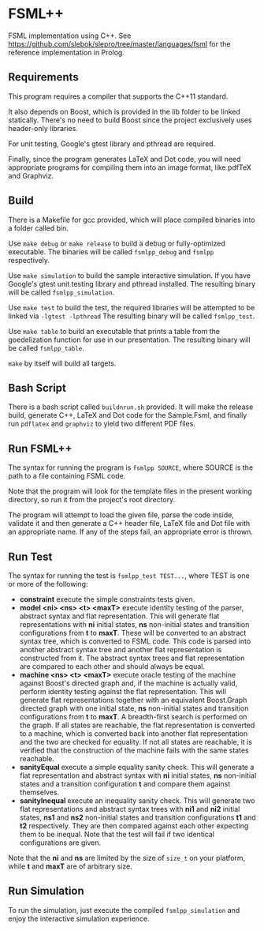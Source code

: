FSML++
======
FSML implementation using C++. See https://github.com/slebok/slepro/tree/master/languages/fsml for the reference implementation in Prolog.

Requirements
------------
This program requires a compiler that supports the C++11 standard.

It also depends on Boost, which is provided in the lib folder to be linked statically. There's no need to build Boost since the project exclusively uses header-only libraries.

For unit testing, Google's gtest library and pthread are required.

Finally, since the program generates LaTeX and Dot code, you will need appropriate programs for compiling them into an image format, like pdfTeX and Graphviz.

Build
-----
There is a Makefile for gcc provided, which will place compiled binaries into a folder called bin.

Use ``make debug`` or ``make release`` to build a debug or fully-optimized executable. The binaries will be called ``fsmlpp_debug`` and ``fsmlpp`` respectively.

Use ``make simulation`` to build the sample interactive simulation. If you have Google's gtest unit testing library and pthread installed. The resulting binary will be called ``fsmlpp_simulation``.

Use ``make test`` to build the test, the required libraries will be attempted to be linked via ``-lgtest -lpthread`` The resulting binary will be called ``fsmlpp_test``.

Use ``make table`` to build an executable that prints a table from the goedelization function for use in our presentation. The resulting binary will be called ``fsmlpp_table``.

``make`` by itself will build all targets.

Bash Script
-----------
There is a bash script called ``buildnrun.sh`` provided. It will make the release build, generate C++, LaTeX and Dot code for the Sample.Fsml, and finally run ``pdflatex`` and ``graphviz`` to yield two different PDF files.

Run FSML++
----------
The syntax for running the program is ``fsmlpp SOURCE``, where SOURCE is the path to a file containing FSML code.

Note that the program will look for the template files in the present working directory, so run it from the project's root directory.

The program will attempt to load the given file, parse the code inside, validate it and then generate a C++ header file, LaTeX file and Dot file with an appropriate name. If any of the steps fail, an appropriate error is thrown.

Run Test
--------
The syntax for running the test is ``fsmlpp_test TEST...``, where TEST is one or more of the following:

- **constraint** execute the simple constraints tests given.
- **model \<ni\> \<ns\> \<t\> \<maxT\>** execute identity testing of the parser, abstract syntax and flat representation. This will generate flat representations with **ni** initial states, **ns** non-initial states and transition configurations from **t** to **maxT**. These will be converted to an abstract syntax tree, which is converted to FSML code. This code is parsed into another abstract syntax tree and another flat representation is constructed from it. The abstract syntax trees and flat representation are compared to each other and should always be equal.
- **machine \<ns\> \<t\> \<maxT\>** execute oracle testing of the machine against Boost's directed graph and, if the machine is actually valid, perform identity testing against the flat representation. This will generate flat representations together with an equivalent Boost.Graph directed graph with one initial state, **ns** non-initial states and transition configurations from **t** to **maxT**. A breadth-first search is performed on the graph. If all states are reachable, the flat representation is converted to a machine, which is converted back into another flat representation and the two are checked for equality. If not all states are reachable, it is verified that the construction of the machine fails with the same states reachable.
- **sanityEqual <ni> <ns> <t>** execute a simple equality sanity check. This will generate a flat representation and abstract syntax with **ni** initial states, **ns** non-initial states and a transition configuration **t** and compare them against themselves.
- **sanityInequal <ni1> <ns1> <t1> <ni2> <ns2> <t2>** execute an inequality sanity check. This will generate two flat representations and abstract syntax trees with **ni1** and **ni2** initial states, **ns1** and **ns2** non-initial states and transition configurations **t1** and **t2** respectively. They are then compared against each other expecting them to be inequal. Note that the test will fail if two identical configurations are given.

Note that the **ni** and **ns** are limited by the size of ``size_t`` on your platform, while **t** and **maxT** are of arbitrary size.

Run Simulation
--------------
To run the simulation, just execute the compiled ``fsmlpp_simulation`` and enjoy the interactive simulation experience.
